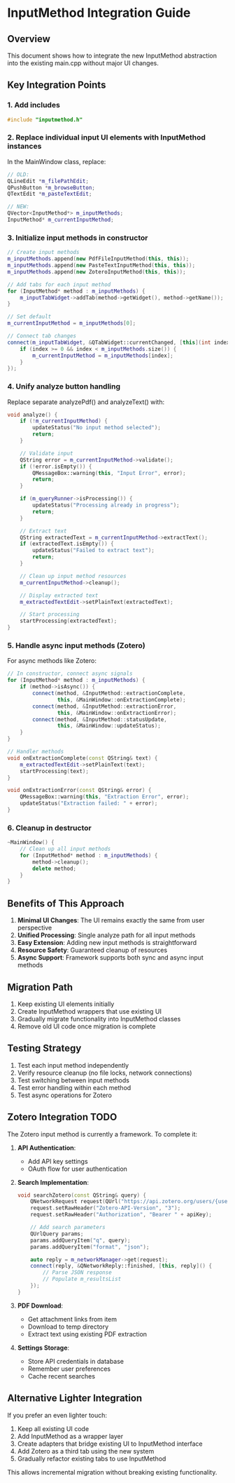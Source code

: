 # InputMethod Integration Guide

## Overview
This document shows how to integrate the new InputMethod abstraction into the existing main.cpp without major UI changes.

## Key Integration Points

### 1. Add includes
```cpp
#include "inputmethod.h"
```

### 2. Replace individual input UI elements with InputMethod instances

In the MainWindow class, replace:
```cpp
// OLD:
QLineEdit *m_filePathEdit;
QPushButton *m_browseButton;
QTextEdit *m_pasteTextEdit;

// NEW:
QVector<InputMethod*> m_inputMethods;
InputMethod* m_currentInputMethod;
```

### 3. Initialize input methods in constructor

```cpp
// Create input methods
m_inputMethods.append(new PdfFileInputMethod(this, this));
m_inputMethods.append(new PasteTextInputMethod(this, this));
m_inputMethods.append(new ZoteroInputMethod(this, this));

// Add tabs for each input method
for (InputMethod* method : m_inputMethods) {
    m_inputTabWidget->addTab(method->getWidget(), method->getName());
}

// Set default
m_currentInputMethod = m_inputMethods[0];

// Connect tab changes
connect(m_inputTabWidget, &QTabWidget::currentChanged, [this](int index) {
    if (index >= 0 && index < m_inputMethods.size()) {
        m_currentInputMethod = m_inputMethods[index];
    }
});
```

### 4. Unify analyze button handling

Replace separate analyzePdf() and analyzeText() with:

```cpp
void analyze() {
    if (!m_currentInputMethod) {
        updateStatus("No input method selected");
        return;
    }

    // Validate input
    QString error = m_currentInputMethod->validate();
    if (!error.isEmpty()) {
        QMessageBox::warning(this, "Input Error", error);
        return;
    }

    if (m_queryRunner->isProcessing()) {
        updateStatus("Processing already in progress");
        return;
    }

    // Extract text
    QString extractedText = m_currentInputMethod->extractText();
    if (extractedText.isEmpty()) {
        updateStatus("Failed to extract text");
        return;
    }

    // Clean up input method resources
    m_currentInputMethod->cleanup();

    // Display extracted text
    m_extractedTextEdit->setPlainText(extractedText);

    // Start processing
    startProcessing(extractedText);
}
```

### 5. Handle async input methods (Zotero)

For async methods like Zotero:

```cpp
// In constructor, connect async signals
for (InputMethod* method : m_inputMethods) {
    if (method->isAsync()) {
        connect(method, &InputMethod::extractionComplete,
                this, &MainWindow::onExtractionComplete);
        connect(method, &InputMethod::extractionError,
                this, &MainWindow::onExtractionError);
        connect(method, &InputMethod::statusUpdate,
                this, &MainWindow::updateStatus);
    }
}

// Handler methods
void onExtractionComplete(const QString& text) {
    m_extractedTextEdit->setPlainText(text);
    startProcessing(text);
}

void onExtractionError(const QString& error) {
    QMessageBox::warning(this, "Extraction Error", error);
    updateStatus("Extraction failed: " + error);
}
```

### 6. Cleanup in destructor

```cpp
~MainWindow() {
    // Clean up all input methods
    for (InputMethod* method : m_inputMethods) {
        method->cleanup();
        delete method;
    }
}
```

## Benefits of This Approach

1. **Minimal UI Changes**: The UI remains exactly the same from user perspective
2. **Unified Processing**: Single analyze path for all input methods
3. **Easy Extension**: Adding new input methods is straightforward
4. **Resource Safety**: Guaranteed cleanup of resources
5. **Async Support**: Framework supports both sync and async input methods

## Migration Path

1. Keep existing UI elements initially
2. Create InputMethod wrappers that use existing UI
3. Gradually migrate functionality into InputMethod classes
4. Remove old UI code once migration is complete

## Testing Strategy

1. Test each input method independently
2. Verify resource cleanup (no file locks, network connections)
3. Test switching between input methods
4. Test error handling within each method
5. Test async operations for Zotero

## Zotero Integration TODO

The Zotero input method is currently a framework. To complete it:

1. **API Authentication**:
   - Add API key settings
   - OAuth flow for user authentication

2. **Search Implementation**:
   ```cpp
   void searchZotero(const QString& query) {
       QNetworkRequest request(QUrl("https://api.zotero.org/users/{userId}/items"));
       request.setRawHeader("Zotero-API-Version", "3");
       request.setRawHeader("Authorization", "Bearer " + apiKey);

       // Add search parameters
       QUrlQuery params;
       params.addQueryItem("q", query);
       params.addQueryItem("format", "json");

       auto reply = m_networkManager->get(request);
       connect(reply, &QNetworkReply::finished, [this, reply]() {
           // Parse JSON response
           // Populate m_resultsList
       });
   }
   ```

3. **PDF Download**:
   - Get attachment links from item
   - Download to temp directory
   - Extract text using existing PDF extraction

4. **Settings Storage**:
   - Store API credentials in database
   - Remember user preferences
   - Cache recent searches

## Alternative Lighter Integration

If you prefer an even lighter touch:

1. Keep all existing UI code
2. Add InputMethod as a wrapper layer
3. Create adapters that bridge existing UI to InputMethod interface
4. Add Zotero as a third tab using the new system
5. Gradually refactor existing tabs to use InputMethod

This allows incremental migration without breaking existing functionality.